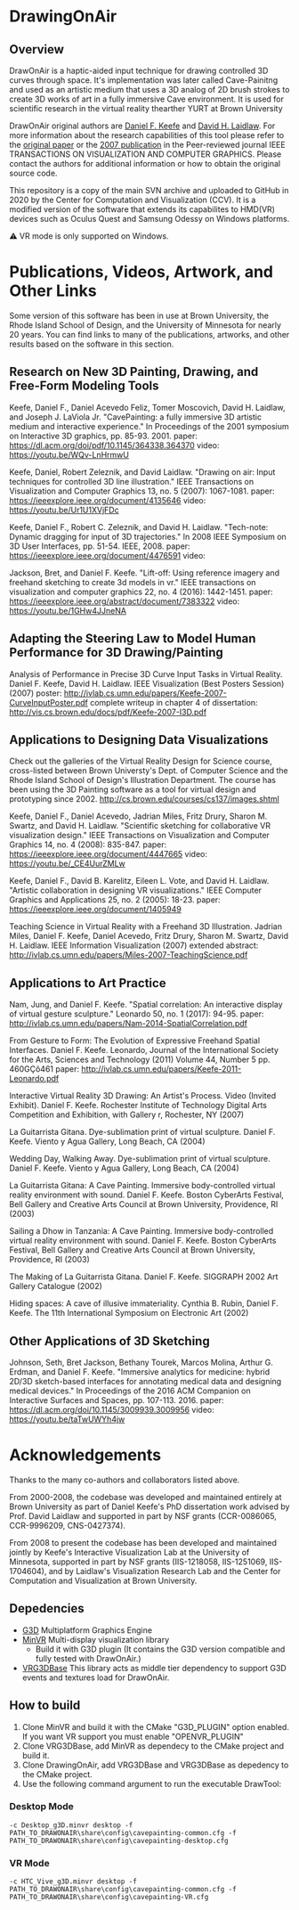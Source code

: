 # DrawingOnAir

## Overview

DrawOnAir is a haptic-aided input technique for drawing controlled 3D curves through space. It's implementation was later called Cave-Painitng and used as an artistic medium that uses a 3D analog of 2D brush strokes to create 3D works of art in a fully immersive Cave environment. It is used for scientific research in the virtual reality thearther YURT at Brown University

DrawOnAir original authors are [Daniel F. Keefe](https://cse.umn.edu/cs/dan-keefe) and [David H. Laidlaw](http://cs.brown.edu/~dhl/). For more information about the research capabilities of this tool please refer to the [original paper](http://cs.brown.edu/people/jlaviola/pubs/i3d01_cavepainting.pdf) or the [2007 publication](http://vis.cs.brown.edu/docs/pdf/Keefe-2007-DOA.pdf) in the Peer-reviewed journal IEEE TRANSACTIONS ON VISUALIZATION AND COMPUTER GRAPHICS. Please contact the authors for additional information or how to obtain the original source code.

This repository is a copy of the main SVN archive and uploaded to GitHub in 2020 by the Center for Computation and Visualization (CCV). It is a modified version of the software that extends its capabilites to HMD(VR) devices such as Oculus Quest and Samsung Odessy on Windows platforms.

:warning: VR mode is only supported on Windows.

# Publications, Videos, Artwork, and Other Links

Some version of this software has been in use at Brown University, the Rhode Island School of Design, and the University of Minnesota for nearly 20 years.  You can find links to many of the publications, artworks, and other results based on the software in this section.


## Research on New 3D Painting, Drawing, and Free-Form Modeling Tools

Keefe, Daniel F., Daniel Acevedo Feliz, Tomer Moscovich, David H. Laidlaw, and Joseph J. LaViola Jr. "CavePainting: a fully immersive 3D artistic medium and interactive experience." In Proceedings of the 2001 symposium on Interactive 3D graphics, pp. 85-93. 2001.
paper: https://dl.acm.org/doi/pdf/10.1145/364338.364370
video: https://youtu.be/WQv-LnHrmwU

Keefe, Daniel, Robert Zeleznik, and David Laidlaw. "Drawing on air: Input techniques for controlled 3D line illustration." IEEE Transactions on Visualization and Computer Graphics 13, no. 5 (2007): 1067-1081.
paper: https://ieeexplore.ieee.org/document/4135646
video: https://youtu.be/Ur1U1XVjFDc

Keefe, Daniel F., Robert C. Zeleznik, and David H. Laidlaw. "Tech-note: Dynamic dragging for input of 3D trajectories." In 2008 IEEE Symposium on 3D User Interfaces, pp. 51-54. IEEE, 2008.
paper: https://ieeexplore.ieee.org/document/4476591
video:

Jackson, Bret, and Daniel F. Keefe. "Lift-off: Using reference imagery and freehand sketching to create 3d models in vr." IEEE transactions on visualization and computer graphics 22, no. 4 (2016): 1442-1451.
paper: https://ieeexplore.ieee.org/abstract/document/7383322
video: https://youtu.be/1GHw4JJneNA


## Adapting the Steering Law to Model Human Performance for 3D Drawing/Painting

Analysis of Performance in Precise 3D Curve Input Tasks in Virtual Reality. Daniel F. Keefe, David H. Laidlaw. IEEE Visualization (Best Posters Session) (2007)
poster: http://ivlab.cs.umn.edu/papers/Keefe-2007-CurveInputPoster.pdf
complete writeup in chapter 4 of dissertation: http://vis.cs.brown.edu/docs/pdf/Keefe-2007-I3D.pdf


## Applications to Designing Data Visualizations

Check out the galleries of the Virtual Reality Design for Science course, cross-listed between Brown Universty's Dept. of Computer Science and the Rhode Island School of Design's Illustration Department.  The course has been using the 3D Painting software as a tool for virtual design and prototyping since 2002.
http://cs.brown.edu/courses/cs137/images.shtml

Keefe, Daniel F., Daniel Acevedo, Jadrian Miles, Fritz Drury, Sharon M. Swartz, and David H. Laidlaw. "Scientific sketching for collaborative VR visualization design." IEEE Transactions on Visualization and Computer Graphics 14, no. 4 (2008): 835-847.
paper: https://ieeexplore.ieee.org/document/4447665
video: https://youtu.be/_CE4UurZMLw

Keefe, Daniel F., David B. Karelitz, Eileen L. Vote, and David H. Laidlaw. "Artistic collaboration in designing VR visualizations." IEEE Computer Graphics and Applications 25, no. 2 (2005): 18-23.
paper: https://ieeexplore.ieee.org/document/1405949

Teaching Science in Virtual Reality with a Freehand 3D Illustration. Jadrian Miles, Daniel F. Keefe, Daniel Acevedo, Fritz Drury, Sharon M. Swartz, David H. Laidlaw. IEEE Information Visualization (2007)
extended abstract: http://ivlab.cs.umn.edu/papers/Miles-2007-TeachingScience.pdf



## Applications to Art Practice

Nam, Jung, and Daniel F. Keefe. "Spatial correlation: An interactive display of virtual gesture sculpture." Leonardo 50, no. 1 (2017): 94-95.
paper: http://ivlab.cs.umn.edu/papers/Nam-2014-SpatialCorrelation.pdf

From Gesture to Form: The Evolution of Expressive Freehand Spatial Interfaces. Daniel F. Keefe. Leonardo, Journal of the International Society for the Arts, Sciences and Technology (2011) Volume 44, Number 5 pp. 460GÇô461
paper: http://ivlab.cs.umn.edu/papers/Keefe-2011-Leonardo.pdf

Interactive Virtual Reality 3D Drawing: An Artist's Process. Video (Invited Exhibit). Daniel F. Keefe. Rochester Institute of Technology Digital Arts Competition and Exhibition, with Gallery r, Rochester, NY (2007)

La Guitarrista Gitana. Dye-sublimation print of virtual sculpture. Daniel F. Keefe. Viento y Agua Gallery, Long Beach, CA (2004)

Wedding Day, Walking Away. Dye-sublimation print of virtual sculpture. Daniel F. Keefe. Viento y Agua Gallery, Long Beach, CA (2004)

La Guitarrista Gitana: A Cave Painting. Immersive body-controlled virtual reality environment with sound. Daniel F. Keefe. Boston CyberArts Festival, Bell Gallery and Creative Arts Council at Brown University, Providence, RI (2003)

Sailing a Dhow in Tanzania: A Cave Painting. Immersive body-controlled virtual reality environment with sound. Daniel F. Keefe. Boston CyberArts Festival, Bell Gallery and Creative Arts Council at Brown University, Providence, RI (2003)

The Making of La Guitarrista Gitana. Daniel F. Keefe. SIGGRAPH 2002 Art Gallery Catalogue (2002)

Hiding spaces: A cave of illusive immateriality. Cynthia B. Rubin, Daniel F. Keefe. The 11th International Symposium on Electronic Art (2002)


## Other Applications of 3D Sketching

Johnson, Seth, Bret Jackson, Bethany Tourek, Marcos Molina, Arthur G. Erdman, and Daniel F. Keefe. "Immersive analytics for medicine: hybrid 2D/3D sketch-based interfaces for annotating medical data and designing medical devices." In Proceedings of the 2016 ACM Companion on Interactive Surfaces and Spaces, pp. 107-113. 2016.
paper: https://dl.acm.org/doi/10.1145/3009939.3009956
video: https://youtu.be/taTwUWYh4jw



# Acknowledgements

Thanks to the many co-authors and collaborators listed above.

From 2000-2008, the codebase was developed and maintained entirely at Brown University as part of Daniel Keefe's PhD dissertation work advised by Prof. David Laidlaw and supported in part by NSF grants (CCR-0086065, CCR-9996209, CNS-0427374).  

From 2008 to present the codebase has been developed and maintained jointly by Keefe's Interactive Visualization Lab at the University of Minnesota, supported in part by NSF grants (IIS-1218058, IIS-1251069, IIS-1704604), and by Laidlaw's Visualization Research Lab and the Center for Computation and Visualization at Brown University.



## Depedencies

- [G3D](https://casual-effects.com/g3d/www/index.html) Multiplatform Graphics Engine
- [MinVR](https://github.com/MinVR/MinVR) Multi-display visualization library
  - Build it with G3D plugin (It contains the G3D version compatible and fully tested with DrawOnAir.)
- [VRG3DBase](https://github.com/brown-ccv/VRG3DBase) This library acts as middle tier dependency to support G3D events and textures load for DrawOnAir.

## How to build

1. Clone MinVR and build it with the CMake "G3D_PLUGIN" option enabled. If you want VR support you must enable "OPENVR_PLUGIN"
2. Clone VRG3DBase, add MinVR as dependecy to the CMake project and build it.
3. Clone DrawingOnAir, add VRG3DBase and VRG3DBase as depedency to the CMake project.
4. Use the following command argument to run the executable DrawTool:

### Desktop Mode

`-c Desktop_g3D.minvr desktop -f PATH_TO_DRAWONAIR\share\config\cavepainting-common.cfg -f PATH_TO_DRAWONAIR\share\config\cavepainting-desktop.cfg`

### VR Mode

`-c HTC_Vive_g3D.minvr desktop -f PATH_TO_DRAWONAIR\share\config\cavepainting-common.cfg -f PATH_TO_DRAWONAIR\share\config\cavepainting-VR.cfg`

